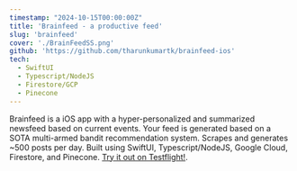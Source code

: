 ```yaml
---
timestamp: "2024-10-15T00:00:00Z"
title: 'Brainfeed - a productive feed'
slug: 'brainfeed'
cover: './BrainFeedSS.png'
github: 'https://github.com/tharunkumartk/brainfeed-ios'
tech:
  - SwiftUI
  - Typescript/NodeJS
  - Firestore/GCP
  - Pinecone
---
```


Brainfeed is a iOS app with a hyper-personalized and summarized newsfeed based on current events. Your feed is generated based on a SOTA multi-armed bandit recommendation system. Scrapes and generates ~500 posts per day. Built using SwiftUI, Typescript/NodeJS, Google Cloud, Firestore, and Pinecone. [Try it out on Testflight!](https://testflight.apple.com/join/Ap1Jgw8a). 